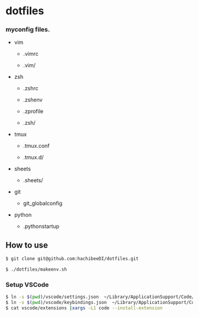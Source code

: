 # dotfiles

### myconfig files.

 - vim

     + .vimrc

     + .vim/

 - zsh

     + .zshrc

     + .zshenv

     + .zprofile

     + .zsh/

 - tmux

     + .tmux.conf

     + .tmux.d/

 - sheets

     + .sheets/

 - git

     + git_globalconfig

 - python

     + .pythonstartup


## How to use

```sh
$ git clone git@github.com:hachibeeDI/dotfiles.git

$ ./dotfiles/makeenv.sh
```

### Setup VSCode

```sh
$ ln -s $(pwd)/vscode/settings.json  ~/Library/ApplicationSupport/Code/User/
$ ln -s $(pwd)/vscode/keybindings.json  ~/Library/ApplicationSupport/Code/User/
$ cat vscode/extensions |xargs -L1 code --install-extension

```
